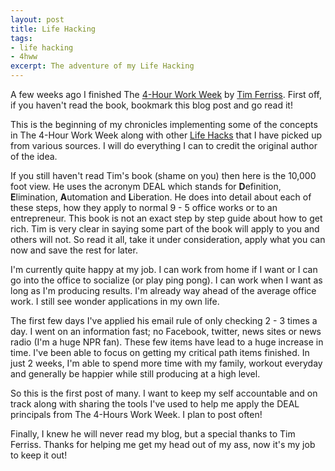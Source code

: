 ```yaml
---
layout: post
title: Life Hacking
tags:
- life hacking
- 4hww
excerpt: The adventure of my Life Hacking
---
```


A few weeks ago I finished The [4-Hour Work Week](http://www.amazon.com/gp/product/0307465357) by [Tim Ferriss](http://www.fourhourworkweek.com/blog/).  First off, if you haven't read the book, bookmark this blog post and go read it!

This is the beginning of my chronicles implementing some of the concepts in The 4-Hour Work Week along with other [Life Hacks](https://en.wikipedia.org/wiki/Life_hacking) that I have picked up from various sources.  I will do everything I can to credit the original author of the idea.

If you still haven't read Tim's book (shame on you) then here is the 10,000 foot view.  He uses the acronym DEAL which stands for **D**efinition, **E**limination, **A**utomation and **L**iberation.  He does into detail about each of these steps, how they apply to normal 9 - 5 office works or to an entrepreneur.  This book is not an exact step by step guide about how to get rich.  Tim is very clear in saying some part of the book will apply to you and others will not.  So read it all, take it under consideration, apply what you can now and save the rest for later.

I'm currently quite happy at my job.  I can work from home if I want or I can go into the office to socialize (or play ping pong).  I can work when I want as long as I'm producing results.  I'm already way ahead of the average office work.  I still see wonder applications in my own life.

The first few days I've applied his email rule of only checking 2 - 3 times a day.  I went on an information fast; no Facebook, twitter, news sites or news radio (I'm a huge NPR fan).  These few items have lead to a huge increase in time. I've been able to focus on getting my critical path items finished.  In just 2 weeks, I'm able to spend more time with my family, workout everyday and generally be happier while still producing at a high level.  

So this is the first post of many.  I want to keep my self accountable and on track along with sharing the tools I've used to help me apply the DEAL principals from The 4-Hours Work Week.  I plan to post often!

Finally, I knew he will never read my blog, but a special thanks to Tim Ferriss.  Thanks for helping me get my head out of my ass, now it's my job to keep it out!
